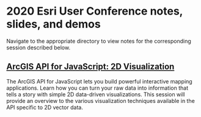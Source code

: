 # 2020 Esri User Conference notes, slides, and demos

Navigate to the appropriate directory to view notes for the corresponding session described below.

## [ArcGIS API for JavaScript: 2D Visualization](https://ekenes.github.io/conferences/uc-2020/2d-viz/)

The ArcGIS API for JavaScript lets you build powerful interactive mapping applications. Learn how you can turn your raw data into information that tells a story with simple 2D data-driven visualizations. This session will provide an overview to the various visualization techniques available in the API specific to 2D vector data.

